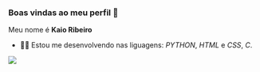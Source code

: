 ### Boas vindas ao meu perfil 🙂


Meu nome é **Kaio Ribeiro**
- 👨‍💻 Estou me desenvolvendo nas liguagens: _PYTHON_, _HTML_ e _CSS_, _C_.

![](https://media.tenor.com/VG57dp4st8wAAAAC/elmer-sheep.gif)
